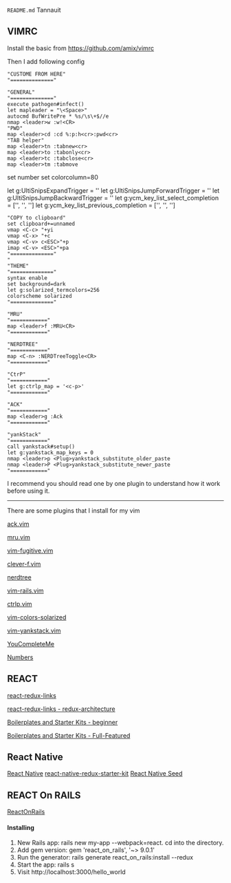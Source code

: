 `README.md` Tannauit

## VIMRC ##
Install the basic from https://github.com/amix/vimrc

Then I add following config

	"CUSTOME FROM HERE"
	"=============="

	"GENERAL"
	"=============="
	execute pathogen#infect()
	let mapleader = "\<Space>"
	autocmd BufWritePre * %s/\s\+$//e
	nmap <leader>w :w!<CR>
	"PWD"
	map <leader>cd :cd %:p:h<cr>:pwd<cr>
	"TAB helper"
	map <leader>tn :tabnew<cr>
	map <leader>to :tabonly<cr>
	map <leader>tc :tabclose<cr>
	map <leader>tm :tabmove

  set number
  set colorcolumn=80

  let g:UltiSnipsExpandTrigger           = '<tab>'
  let g:UltiSnipsJumpForwardTrigger      = '<tab>'
  let g:UltiSnipsJumpBackwardTrigger     = '<s-tab>'
  let g:ycm_key_list_select_completion   = ['<C-j>', '<C-n>', '<Down>']
  let g:ycm_key_list_previous_completion = ['<C-k>', '<C-p>', '<Up>']

	"COPY to clipboard"
	set clipboard+=unnamed
	vmap <C-c> "+yi
	vmap <C-x> "+c
	vmap <C-v> c<ESC>"+p
	imap <C-v> <ESC>"+pa
	"=============="
	"
	"THEME"
	"=============="
	syntax enable
	set background=dark
	let g:solarized_termcolors=256
	colorscheme solarized
	"=============="

	"MRU"
	"============"
	map <leader>f :MRU<CR>
	"============"

	"NERDTREE"
	"============"
	map <C-n> :NERDTreeToggle<CR>
	"============"

	"CtrP"
	"============"
	let g:ctrlp_map = '<c-p>'
	"============"

	"ACK"
	"============"
	map <leader>g :Ack
	"============"

	"yankStack"
	"============"
	call yankstack#setup()
	let g:yankstack_map_keys = 0
	nmap <leader>p <Plug>yankstack_substitute_older_paste
	nmap <leader>P <Plug>yankstack_substitute_newer_paste
	"============"

I recommend you should read one by one plugin to understand how it work before using it.

---
There are some plugins that I install for my vim

[ack.vim](https://github.com/mileszs/ack.vim)

[mru.vim](https://github.com/vim-scripts/mru.vim)

[vim-fugitive.vim](https://github.com/tpope/vim-fugitive)

[clever-f.vim](https://github.com/rhysd/clever-f.vim)

[nerdtree](https://github.com/scrooloose/nerdtree)

[vim-rails.vim](https://github.com/tpope/vim-rails)

[ctrlp.vim](https://kien.github.com/ctrlp.vim)

[vim-colors-solarized](https://github.com/altercation/vim-colors-solarized)

[vim-yankstack.vim](https://github.com/maxbrunsfeld/vim-yankstack)

[YouCompleteMe](https://github.com/Valloric/YouCompleteMe)

[Numbers](https://github.com/myusuf3/numbers.vim)

## REACT ##

[react-redux-links](https://github.com/markerikson/react-redux-links)

[react-redux-links - redux-architecture](https://github.com/markerikson/react-redux-links/blob/master/redux-architecture.md)

[Boilerplates and Starter Kits - beginner](https://github.com/facebookincubator/create-react-app)

[Boilerplates and Starter Kits - Full-Featured](https://github.com/davezuko/react-redux-starter-kit)


## React Native ##

[React Native](https://github.com/facebook/react-native)
[react-native-redux-starter-kit](https://github.com/LeoLeBras/react-native-redux-starter-kit)
[React Native Seed](https://github.com/GeekyAnts/react-native-boilerplate-redux-typescript)

## REACT On RAILS ##

[ReactOnRails](https://github.com/shakacode/react_on_rails)

#### Installing ####


1. New Rails app: rails new my-app --webpack=react. cd into the directory.
2. Add gem version: gem 'react_on_rails', '~> 9.0.1'
3. Run the generator: rails generate react_on_rails:install --redux
4. Start the app: rails s
5. Visit http://localhost:3000/hello_world
